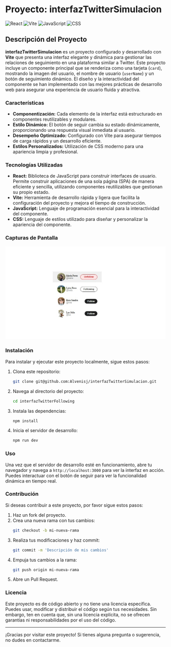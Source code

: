 # Proyecto: interfazTwitterSimulacion

![React](https://img.shields.io/badge/React-61DAFB?style=for-the-badge&logo=react&logoColor=white)
![Vite](https://img.shields.io/badge/Vite-646CFF?style=for-the-badge&logo=vite&logoColor=white)
![JavaScript](https://img.shields.io/badge/JavaScript-F7DF1E?style=for-the-badge&logo=javascript&logoColor=black)
![CSS](https://img.shields.io/badge/CSS-1572B6?style=for-the-badge&logo=css3&logoColor=white)

## Descripción del Proyecto

**interfazTwitterSimulacion** es un proyecto configurado y desarrollado con **Vite** que presenta una interfaz elegante y dinámica para gestionar las relaciones de seguimiento en una plataforma similar a Twitter. Este proyecto incluye un componente principal que se renderiza como una tarjeta (`card`), mostrando la imagen del usuario, el nombre de usuario (`userName`) y un botón de seguimiento dinámico. El diseño y la interactividad del componente se han implementado con las mejores prácticas de desarrollo web para asegurar una experiencia de usuario fluida y atractiva.

### Características

- **Componentización:** Cada elemento de la interfaz está estructurado en componentes reutilizables y modulares.
- **Estilo Dinámico:** El botón de seguir cambia su estado dinámicamente, proporcionando una respuesta visual inmediata al usuario.
- **Desempeño Optimizado:** Configurado con Vite para asegurar tiempos de carga rápidos y un desarrollo eficiente.
- **Estilos Personalizados:** Utilización de CSS moderno para una apariencia limpia y profesional.

### Tecnologías Utilizadas

- **React:** Biblioteca de JavaScript para construir interfaces de usuario. Permite construir aplicaciones de una sola página (SPA) de manera eficiente y sencilla, utilizando componentes reutilizables que gestionan su propio estado.
- **Vite:** Herramienta de desarrollo rápida y ligera que facilita la configuración del proyecto y mejora el tiempo de construcción.
- **JavaScript:** Lenguaje de programación esencial para la interactividad del componente.
- **CSS:** Lenguaje de estilos utilizado para diseñar y personalizar la apariencia del componente.

### Capturas de Pantalla

![Captura de Pantalla 1](./public/img/img-1.jpeg)

### Instalación

Para instalar y ejecutar este proyecto localmente, sigue estos pasos:

1. Clona este repositorio:
   ```sh
   git clone git@github.com:Alvenisj/interfazTwitterSimulacion.git
   ```
2. Navega al directorio del proyecto:
   ```sh
   cd interfazTwitterFollowing
   ```
3. Instala las dependencias:
   ```sh
   npm install
   ```
4. Inicia el servidor de desarrollo:
   ```sh
   npm run dev
   ```

### Uso

Una vez que el servidor de desarrollo esté en funcionamiento, abre tu navegador y navega a `http://localhost:3000` para ver la interfaz en acción. Puedes interactuar con el botón de seguir para ver la funcionalidad dinámica en tiempo real.

### Contribución

Si deseas contribuir a este proyecto, por favor sigue estos pasos:

1. Haz un fork del proyecto.
2. Crea una nueva rama con tus cambios:
   ```sh
   git checkout -b mi-nueva-rama
   ```
3. Realiza tus modificaciones y haz commit:
   ```sh
   git commit -m 'Descripción de mis cambios'
   ```
4. Empuja tus cambios a la rama:
   ```sh
   git push origin mi-nueva-rama
   ```
5. Abre un Pull Request.

### Licencia

Este proyecto es de código abierto y no tiene una licencia específica. Puedes usar, modificar y distribuir el código según tus necesidades. Sin embargo, ten en cuenta que, sin una licencia explícita, no se ofrecen garantías ni responsabilidades por el uso del código.

---

¡Gracias por visitar este proyecto! Si tienes alguna pregunta o sugerencia, no dudes en contactarme.

